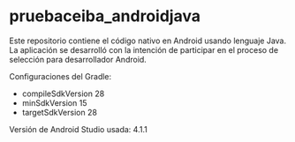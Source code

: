 # pruebaceiba_androidjava
Este repositorio contiene el código nativo en Android usando lenguaje Java. La aplicación se desarrolló con la intención de participar en el proceso de selección para desarrollador Android.

Configuraciones del Gradle:
- compileSdkVersion 28
- minSdkVersion 15
- targetSdkVersion 28

Versión de Android Studio usada: 4.1.1




